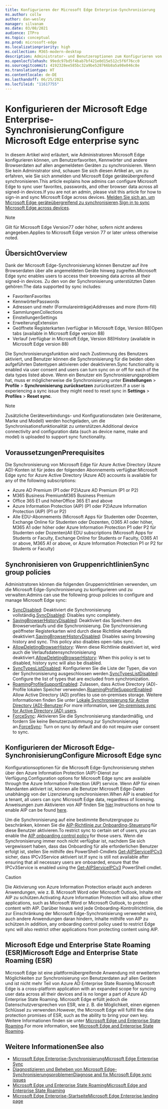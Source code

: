 ```yaml
---
title: Konfigurieren der Microsoft Edge Enterprise-Synchronisierung
ms.author: collw
author: dan-wesley
manager: silvanam
ms.date: 03/08/2021
audience: ITPro
ms.topic: conceptual
ms.prod: microsoft-edge
ms.localizationpriority: high
ms.collection: M365-modern-desktop
description: Administrator- und Benutzeroptionen zum Konfigurieren von Microsoft Edge zum Synchronisieren von Favoriten, Kennwörtern und anderen Browserdaten.
ms.openlocfilehash: 99edc97bd5f4bab7bf421e0d15e512c5f6f76cc0
ms.sourcegitcommit: 4192328ee585bc32a9be528766b8a5a98e046c8e
ms.translationtype: HT
ms.contentlocale: de-DE
ms.lasthandoff: 06/25/2021
ms.locfileid: "11617755"
---
```

# <a name="configure-microsoft-edge-enterprise-sync"></a><span data-ttu-id="74e2c-103">Konfigurieren der Microsoft Edge Enterprise-Synchronisierung</span><span class="sxs-lookup"><span data-stu-id="74e2c-103">Configure Microsoft Edge enterprise sync</span></span>

<span data-ttu-id="74e2c-104">In diesem Artikel wird erläutert, wie Administratoren Microsoft Edge konfigurieren können, um Benutzerfavoriten, Kennwörter und andere Browserdaten auf allen angemeldeten Geräten zu synchronisieren. Wenn Sie kein Administrator sind, schauen Sie sich diesen Artikel an, um zu erfahren, wie Sie sich anmelden und Microsoft Edge geräteübergreifend synchronisieren.</span><span class="sxs-lookup"><span data-stu-id="74e2c-104">This article explains how admins can configure Microsoft Edge to sync user favorites, passwords, and other browser data across all signed-in devices.If you are not an admin, please visit this article for how to sign-in and sync Microsoft Edge across devices.</span></span> <span data-ttu-id="74e2c-105">[Melden Sie sich an, um Microsoft Edge geräteübergreifend zu synchronisieren](https://support.microsoft.com/microsoft-edge/sign-in-to-sync-microsoft-edge-across-devices-e6ffa79b-ed52-aa32-47e2-5d5597fe4674).</span><span class="sxs-lookup"><span data-stu-id="74e2c-105">[Sign in to sync Microsoft Edge across devices](https://support.microsoft.com/microsoft-edge/sign-in-to-sync-microsoft-edge-across-devices-e6ffa79b-ed52-aa32-47e2-5d5597fe4674).</span></span>

> [!NOTE]
> <span data-ttu-id="74e2c-106">Gilt für Microsoft Edge Version77 oder höher, sofern nicht anderes angegeben.</span><span class="sxs-lookup"><span data-stu-id="74e2c-106">Applies to Microsoft Edge version 77 or later unless otherwise noted.</span></span>

## <a name="overview"></a><span data-ttu-id="74e2c-107">Übersicht</span><span class="sxs-lookup"><span data-stu-id="74e2c-107">Overview</span></span>

<span data-ttu-id="74e2c-108">Dank der Microsoft Edge-Synchronisierung können Benutzer auf ihre Browserdaten über alle angemeldeten Geräte hinweg zugreifen.</span><span class="sxs-lookup"><span data-stu-id="74e2c-108">Microsoft Edge sync enables users to access their browsing data across all their signed-in devices.</span></span> <span data-ttu-id="74e2c-109">Zu den von der Synchronisierung unterstützten Daten gehören:</span><span class="sxs-lookup"><span data-stu-id="74e2c-109">The data supported by sync includes:</span></span>

- <span data-ttu-id="74e2c-110">Favoriten</span><span class="sxs-lookup"><span data-stu-id="74e2c-110">Favorites</span></span>
- <span data-ttu-id="74e2c-111">Kennwörter</span><span class="sxs-lookup"><span data-stu-id="74e2c-111">Passwords</span></span>
- <span data-ttu-id="74e2c-112">Adressen und mehr (Formulareinträge)</span><span class="sxs-lookup"><span data-stu-id="74e2c-112">Addresses and more (form-fill)</span></span>
- <span data-ttu-id="74e2c-113">Sammlungen</span><span class="sxs-lookup"><span data-stu-id="74e2c-113">Collections</span></span>
- <span data-ttu-id="74e2c-114">Einstellungen</span><span class="sxs-lookup"><span data-stu-id="74e2c-114">Settings</span></span>
- <span data-ttu-id="74e2c-115">Erweiterung</span><span class="sxs-lookup"><span data-stu-id="74e2c-115">Extension</span></span>
- <span data-ttu-id="74e2c-116">Geöffnete Registerkarten (verfügbar in Microsoft Edge, Version 88)</span><span class="sxs-lookup"><span data-stu-id="74e2c-116">Open tabs (available in Microsoft Edge version 88)</span></span>
- <span data-ttu-id="74e2c-117">Verlauf (verfügbar in Microsoft Edge, Version 88)</span><span class="sxs-lookup"><span data-stu-id="74e2c-117">History (available in Microsoft Edge version 88)</span></span>

<span data-ttu-id="74e2c-118">Die Synchronisierungsfunktion wird nach Zustimmung des Benutzers aktiviert, und Benutzer können die Synchronisierung für die beiden oben aufgeführten Datentypen aktivieren oder deaktivieren.</span><span class="sxs-lookup"><span data-stu-id="74e2c-118">Sync functionality is enabled via user consent and users can turn sync on or off for each of the data types listed above.</span></span> <span data-ttu-id="74e2c-119">Wenn ein Benutzer ein Synchronisierungsproblem hat, muss er möglicherweise die Synchronisierung unter **Einstellungen** > **Profile** > **Synchronisierung zurücksetzen** zurücksetzen.</span><span class="sxs-lookup"><span data-stu-id="74e2c-119">If a user is experiencing a sync issue they might need to reset sync in **Settings** > **Profiles** > **Reset sync**.</span></span>

> [!NOTE]
> <span data-ttu-id="74e2c-120">Zusätzliche Geräteverbindungs- und Konfigurationsdaten (wie Gerätename, Marke und Modell) werden hochgeladen, um die Synchronisationsfunktionalität zu unterstützen.</span><span class="sxs-lookup"><span data-stu-id="74e2c-120">Additional device connectivity and configuration data (such as device name, make and model) is uploaded to support sync functionality.</span></span>

## <a name="prerequisites"></a><span data-ttu-id="74e2c-121">Voraussetzungen</span><span class="sxs-lookup"><span data-stu-id="74e2c-121">Prerequisites</span></span>

<span data-ttu-id="74e2c-122">Die Synchronisierung von Microsoft Edge für Azure Active Directory (Azure AD)-Konten ist für jedes der folgenden Abonnements verfügbar:</span><span class="sxs-lookup"><span data-stu-id="74e2c-122">Microsoft Edge sync for Azure Active Directory (Azure AD) accounts is available for any of the following subscriptions:</span></span>

- <span data-ttu-id="74e2c-123">Azure AD Premium (P1 oder P2)</span><span class="sxs-lookup"><span data-stu-id="74e2c-123">Azure AD Premium (P1 or P2)</span></span>
- <span data-ttu-id="74e2c-124">M365 Business Premium</span><span class="sxs-lookup"><span data-stu-id="74e2c-124">M365 Business Premium</span></span>
- <span data-ttu-id="74e2c-125">Office 365 E1 und höher</span><span class="sxs-lookup"><span data-stu-id="74e2c-125">Office 365 E1 and above</span></span>
- <span data-ttu-id="74e2c-126">Azure Information Protection (AIP) (P1 oder P2)</span><span class="sxs-lookup"><span data-stu-id="74e2c-126">Azure Information Protection (AIP) (P1 or P2)</span></span>
- <span data-ttu-id="74e2c-127">Alle EDU-Abonnements (Microsoft Apps für Studenten oder Dozenten, Exchange Online für Studenten oder Dozenten, O365 A1 oder höher, M365 A1 oder höher oder Azure Information Protection P1 oder P2 für Studenten oder Dozenten)</span><span class="sxs-lookup"><span data-stu-id="74e2c-127">All EDU subscriptions (Microsoft Apps for Students or Faculty, Exchange Online for Students or Faculty, O365 A1 or above, M365 A1 or above, or Azure Information Protection P1 or P2 for Students or Faculty)</span></span>

## <a name="sync-group-policies"></a><span data-ttu-id="74e2c-128">Synchronisieren von Gruppenrichtlinien</span><span class="sxs-lookup"><span data-stu-id="74e2c-128">Sync group policies</span></span>

<span data-ttu-id="74e2c-129">Administratoren können die folgenden Gruppenrichtlinien verwenden, um die Microsoft Edge-Synchronisierung zu konfigurieren und zu verwalten:</span><span class="sxs-lookup"><span data-stu-id="74e2c-129">Admins can use the following group policies to configure and manage Microsoft Edge sync:</span></span>

- <span data-ttu-id="74e2c-130">[SyncDisabled](./microsoft-edge-policies.md#syncdisabled): Deaktiviert die Synchronisierung vollständig.</span><span class="sxs-lookup"><span data-stu-id="74e2c-130">[SyncDisabled](./microsoft-edge-policies.md#syncdisabled): Disables sync completely.</span></span>
- <span data-ttu-id="74e2c-131">[SavingBrowserHistoryDisabled](./microsoft-edge-policies.md#savingbrowserhistorydisabled): Deaktiviert das Speichern des Browserverlaufs und die Synchronisierung. Die Synchronisierung geöffneter Registerkarten wird durch diese Richtlinie ebenfalls deaktiviert.</span><span class="sxs-lookup"><span data-stu-id="74e2c-131">[SavingBrowserHistoryDisabled](./microsoft-edge-policies.md#savingbrowserhistorydisabled): Disables saving browsing history and sync. This policy also disables open-tabs sync.</span></span>
- <span data-ttu-id="74e2c-132">[AllowDeletingBrowserHistory](./microsoft-edge-policies.md#allowdeletingbrowserhistory): Wenn diese Richtlinie deaktiviert ist, wird auch die Verlaufsdatensynchronisierung deaktiviert.</span><span class="sxs-lookup"><span data-stu-id="74e2c-132">[AllowDeletingBrowserHistory](./microsoft-edge-policies.md#allowdeletingbrowserhistory): When this policy is set to disabled, history sync will also be disabled.</span></span>
- <span data-ttu-id="74e2c-133">[SyncTypesListDisabled](./microsoft-edge-policies.md#synctypeslistdisabled): Konfigurieren Sie die Liste der Typen, die von der Synchronisierung ausgeschlossen werden.</span><span class="sxs-lookup"><span data-stu-id="74e2c-133">[SyncTypesListDisabled](./microsoft-edge-policies.md#synctypeslistdisabled): Configure the list of types that are excluded from synchronization.</span></span>
- <span data-ttu-id="74e2c-134">[RoamingProfileSupportEnabled](./microsoft-edge-policies.md#roamingprofilesupportenabled): Zulassen, dass Active Directory (AD)-Profile lokalen Speicher verwenden.</span><span class="sxs-lookup"><span data-stu-id="74e2c-134">[RoamingProfileSupportEnabled](./microsoft-edge-policies.md#roamingprofilesupportenabled): Allow Active Directory (AD) profiles to use on-premises storage.</span></span> <span data-ttu-id="74e2c-135">Weitere Informationen finden Sie unter [Lokale Synchronisierung für Active Directory (AD)-Benutzer](./microsoft-edge-on-premises-sync.md).</span><span class="sxs-lookup"><span data-stu-id="74e2c-135">For more information, see [On-premises sync for Active Directory (AD) users](./microsoft-edge-on-premises-sync.md).</span></span>
- <span data-ttu-id="74e2c-136">[ForceSync](/deployedge/microsoft-edge-policies#forcesync): Aktivieren Sie die Synchronisierung standardmäßig, und fordern Sie keine Benutzerzustimmung zur Synchronisierung an.</span><span class="sxs-lookup"><span data-stu-id="74e2c-136">[ForceSync](/deployedge/microsoft-edge-policies#forcesync): Turn on sync by default and do not require user consent to sync.</span></span>  

## <a name="configure-microsoft-edge-sync"></a><span data-ttu-id="74e2c-137">Konfigurieren der Microsoft Edge-Synchronisierung</span><span class="sxs-lookup"><span data-stu-id="74e2c-137">Configure Microsoft Edge sync</span></span>

<span data-ttu-id="74e2c-138">Konfigurationsoptionen für die Microsoft Edge-Synchronisierung stehen über den Azure Information Protection (AIP)-Dienst zur Verfügung.</span><span class="sxs-lookup"><span data-stu-id="74e2c-138">Configuration options for Microsoft Edge sync are available through the Azure Information Protection (AIP) service.</span></span> <span data-ttu-id="74e2c-139">Wenn AIP für einen Mandanten aktiviert ist, können alle Benutzer Microsoft Edge-Daten unabhängig von der Lizenzierung synchronisieren.</span><span class="sxs-lookup"><span data-stu-id="74e2c-139">When AIP is enabled for a tenant, all users can sync Microsoft Edge data, regardless of licensing.</span></span> <span data-ttu-id="74e2c-140">Anweisungen zum Aktivieren von AIP finden Sie [hier](/azure/information-protection/activate-office365).</span><span class="sxs-lookup"><span data-stu-id="74e2c-140">Instructions on how to enable AIP can be found [here](/azure/information-protection/activate-office365).</span></span>

<span data-ttu-id="74e2c-141">Um die Synchronisierung auf eine bestimmte Benutzergruppe zu beschränken, können Sie die [AIP-Richtlinie zur Onboarding-Steuerung](/powershell/module/aipservice/set-aipserviceonboardingcontrolpolicy?preserve-view=true&view=azureipps) für diese Benutzer aktivieren.</span><span class="sxs-lookup"><span data-stu-id="74e2c-141">To restrict sync to certain set of users, you can enable the [AIP onboarding control policy](/powershell/module/aipservice/set-aipserviceonboardingcontrolpolicy?preserve-view=true&view=azureipps) for those users.</span></span> <span data-ttu-id="74e2c-142">Wenn die Synchronisierung immer noch nicht verfügbar ist, nachdem Sie sich vergewissert haben, dass das Onboarding für alle erforderlichen Benutzer erfolgt ist, stellen Sie mithilfe des PowerShell-Cmdlets [Get-AIPServiceIPCv3](/powershell/module/aipservice/get-aipserviceipcv3?preserve-view=true&view=azureipps)  sicher, dass IPCv3Service aktiviert ist.</span><span class="sxs-lookup"><span data-stu-id="74e2c-142">If sync is still not available after ensuring that all necessary users are onboarded, ensure that the IPCv3Service is enabled using the [Get-AIPServiceIPCv3](/powershell/module/aipservice/get-aipserviceipcv3?preserve-view=true&view=azureipps)  PowerShell cmdlet.</span></span>

> [!CAUTION]
> <span data-ttu-id="74e2c-143">Die Aktivierung von Azure Information Protection erlaubt auch anderen Anwendungen, wie z. B. Microsoft Word oder Microsoft Outlook, Inhalte mit AIP zu schützen.</span><span class="sxs-lookup"><span data-stu-id="74e2c-143">Activating Azure Information Protection will also allow other applications, such as Microsoft Word or Microsoft Outlook, to protect content with AIP.</span></span> <span data-ttu-id="74e2c-144">Darüber hinaus wird jede Onboarding-Kontrollrichtlinie, die zur Einschränkung der Microsoft Edge-Synchronisierung verwendet wird, auch andere Anwendungen daran hindern, Inhalte mithilfe von AIP zu schützen.</span><span class="sxs-lookup"><span data-stu-id="74e2c-144">In addition, any onboarding control policy used to restrict Edge sync will also restrict other applications from protecting content using AIP.</span></span>

## <a name="microsoft-edge-and-enterprise-state-roaming-esr"></a><span data-ttu-id="74e2c-145">Microsoft Edge und Enterprise State Roaming (ESR)</span><span class="sxs-lookup"><span data-stu-id="74e2c-145">Microsoft Edge and Enterprise State Roaming (ESR)</span></span>

<span data-ttu-id="74e2c-146">Microsoft Edge ist eine plattformübergreifende Anwendung mit erweiterten Möglichkeiten zur Synchronisierung von Benutzerdaten auf allen Geräten und ist nicht mehr Teil von Azure AD Enterprise State Roaming.</span><span class="sxs-lookup"><span data-stu-id="74e2c-146">Microsoft Edge is a cross-platform application with an expanded scope for syncing user data across all their devices and is no longer a part of Azure AD Enterprise State Roaming.</span></span> <span data-ttu-id="74e2c-147">Microsoft Edge erfüllt jedoch die Datenschutzversprechen von ESR, wie z. B. die Möglichkeit, einen eigenen Schlüssel zu verwenden.</span><span class="sxs-lookup"><span data-stu-id="74e2c-147">However, the Microsoft Edge will fulfill the data protection promises of ESR, such as the ability to bring your own key.</span></span> <span data-ttu-id="74e2c-148">Weitere Informationen finden sie unter [Microsoft Edge und Enterprise State Roaming](microsoft-edge-enterprise-state-roaming.md).</span><span class="sxs-lookup"><span data-stu-id="74e2c-148">For more information, see [Microsoft Edge and Enterprise State Roaming](microsoft-edge-enterprise-state-roaming.md).</span></span>

## <a name="see-also"></a><span data-ttu-id="74e2c-149">Weitere Informationen</span><span class="sxs-lookup"><span data-stu-id="74e2c-149">See also</span></span>

- [<span data-ttu-id="74e2c-150">Microsoft Edge Enterprise-Synchronisierung</span><span class="sxs-lookup"><span data-stu-id="74e2c-150">Microsoft Edge Enterprise Sync</span></span>](microsoft-edge-enterprise-sync.md)
- [<span data-ttu-id="74e2c-151">Diagnostizieren und Beheben von Microsoft Edge-Synchronisierungsproblemen</span><span class="sxs-lookup"><span data-stu-id="74e2c-151">Diagnose and fix Microsoft Edge sync issues</span></span>](microsoft-edge-troubleshoot-enterprise-sync.md)
- [<span data-ttu-id="74e2c-152">Microsoft Edge und Enterprise State Roaming</span><span class="sxs-lookup"><span data-stu-id="74e2c-152">Microsoft Edge and Enterprise State Roaming</span></span>](microsoft-edge-enterprise-state-roaming.md)
- [<span data-ttu-id="74e2c-153">Microsoft Edge Enterprise-Startseite</span><span class="sxs-lookup"><span data-stu-id="74e2c-153">Microsoft Edge Enterprise landing page</span></span>](https://aka.ms/EdgeEnterprise)